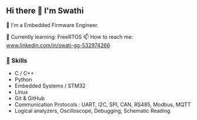 ## Hi there 👋 I'm Swathi

🔧 I'm a Embedded Firmware Engineer.

🌱 Currently learning: FreeRTOS
📫 How to reach me: www.linkedin.com/in/swati-gg-532974266

### 🔧 Skills
- C / C++
- Python
- Embedded Systems / STM32 
- Linux
- Git & GitHub
- Communication Protocols : UART, I2C, SPI, CAN, RS485, Modbus, MQTT
- Logical analyzers, Oscilloscope, Debugging, Schematic Reading
